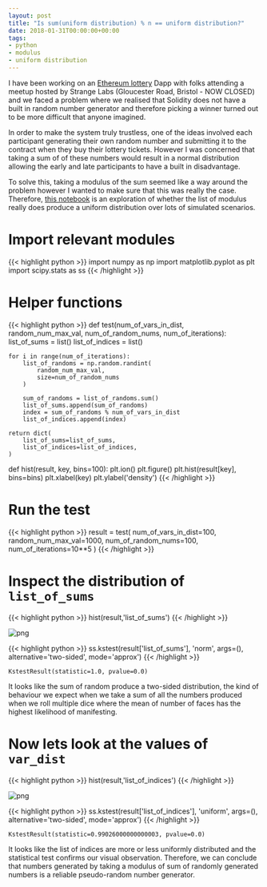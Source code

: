 ```yaml
---
layout: post
title: "Is sum(uniform distribution) % n == uniform distribution?"
date: 2018-01-31T00:00:00+00:00
tags:
- python
- modulus
- uniform distribution
---
```


I have been working on an [Ethereum lottery](https://github.com/strange-labs-uk/ethereum-lottery) Dapp with folks attending a meetup hosted by Strange Labs (Gloucester Road, Bristol - NOW CLOSED) and we faced a problem where we realised that Solidity does not have a built in random number generator and therefore picking a winner turned out to be more difficult that anyone imagined.

In order to make the system truly trustless, one of the ideas involved each participant generating their own random number and submitting it to the contract when they buy their lottery tickets. However I was concerned that taking a sum of of these numbers would result in a normal distribution allowing the early and late participants to have a built in disadvantage.

To solve this, taking a modulus of the sum seemed like a way around the problem however I wanted to make sure that this was really the case. Therefore, [this notebook](https://github.com/brtknr/UniformModulus) is an exploration of whether the list of modulus really does produce a uniform distribution over lots of simulated scenarios.

# Import relevant modules

{{< highlight python >}}
import numpy as np
import matplotlib.pyplot as plt
import scipy.stats as ss
{{< /highlight >}}

# Helper functions

{{< highlight python >}}
def test(num_of_vars_in_dist, random_num_max_val, num_of_random_nums, num_of_iterations):
    list_of_sums = list()
    list_of_indices = list()

    for i in range(num_of_iterations):
        list_of_randoms = np.random.randint(
            random_num_max_val,
            size=num_of_random_nums
        )
        
        sum_of_randoms = list_of_randoms.sum()
        list_of_sums.append(sum_of_randoms)
        index = sum_of_randoms % num_of_vars_in_dist
        list_of_indices.append(index)

    return dict(
        list_of_sums=list_of_sums,
        list_of_indices=list_of_indices,
    )

def hist(result, key, bins=100):
    plt.ion()
    plt.figure()
    plt.hist(result[key], bins=bins)
    plt.xlabel(key)
    plt.ylabel('density')
{{< /highlight >}}

# Run the test

{{< highlight python >}}
result = test(
    num_of_vars_in_dist=100,
    random_num_max_val=1000,
    num_of_random_nums=100,
    num_of_iterations=10**5
    )
{{< /highlight >}}

# Inspect the distribution of `list_of_sums`

{{< highlight python >}}
hist(result,'list_of_sums')
{{< /highlight >}}

![png](/images/uniform.modulus/Notebook_9_0.png)

{{< highlight python >}}
ss.kstest(result['list_of_sums'], 'norm', args=(), alternative='two-sided', mode='approx')
{{< /highlight >}}

    KstestResult(statistic=1.0, pvalue=0.0)

It looks like the sum of random produce a two-sided distribution, the kind of behaviour we expect when we take a sum of all the numbers produced when we roll multiple dice where the mean of number of faces has the highest likelihood of manifesting.

# Now lets look at the values of `var_dist`

{{< highlight python >}}
hist(result,'list_of_indices')
{{< /highlight >}}

![png](/images/uniform.modulus/Notebook_13_0.png)

{{< highlight python >}}
ss.kstest(result['list_of_indices'], 'uniform', args=(), alternative='two-sided', mode='approx')
{{< /highlight >}}

    KstestResult(statistic=0.99026000000000003, pvalue=0.0)

It looks like the list of indices are more or less uniformly distributed and the statistical test confirms our visual observation. Therefore, we can conclude that numbers generated by taking a modulus of sum of randomly generated numbers is a reliable pseudo-random number generator.
